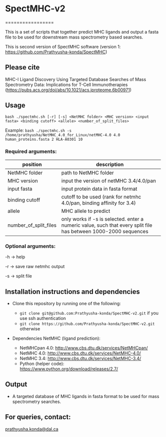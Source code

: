 # SpectMHC-v2
=================

This is a set of scripts that together predict MHC ligands and output a fasta file to be used for downstream mass spectrometry based searches.

This is second version of SpectMHC software (version 1: https://github.com/Prathyusha-konda/SpectMHC)

Please cite 
------
MHC-I Ligand Discovery Using Targeted Database Searches of Mass Spectrometry Data: Implications for T-Cell Immunotherapies (https://pubs.acs.org/doi/abs/10.1021/acs.jproteome.6b00971)

Usage 
------
`bash ./spectmhc.sh [-r] [-s] <NetMHC folder> <MHC version> <input fasta> <binding cutoff> <allele> <number_of_split_files>`

Example: `bash ./spectmhc.sh -s /home/prathyusha/NetMHC_4.0_for_Linux/netMHC-4.0 4.0 human_proteins.fasta 2 HLA-A0301 10`

### Required arguments:

position | description
------------------|------------------------------------------------
NetMHC folder | path to NetMHC folder
MHC version   | input the version of netMHC 3.4/4.0/pan
input fasta   | input protein data in fasta format
binding cutoff| cutoff to be used (rank for netmhc 4.0/pan, binding affinity for 3.4)
allele        | MHC allele to predict
number_of_split_files | only works if -s is selected. enter a numeric value, such that every split file has between 1000-2000 sequences
                              
### Optional arguments:
-h -> help

-r -> save raw netmhc output

-s -> split file

Installation instructions and dependencies
--------------

- Clone this repository by running one of the following:
	- `git clone git@github.com:Prathyusha-konda/SpectMHC-v2.git` if you use ssh authentication
	- `git clone https://github.com/Prathyusha-konda/SpectMHC-v2.git` otherwise

- Dependencies
  NetMHC (ligand prediction):
  - NetMHCpan 4.0: http://www.cbs.dtu.dk/services/NetMHCpan/
  - NetMHC 4.0: http://www.cbs.dtu.dk/services/NetMHC-4.0/
  - NetMHC 3.4: http://www.cbs.dtu.dk/services/NetMHC-3.4/
  - Python (helper code): https://www.python.org/download/releases/2.7/


Output
-----
- A targeted database of MHC ligands in fasta format to be used for mass spectrometry searches.

For queries, contact:
------
prathyusha.konda@dal.ca
